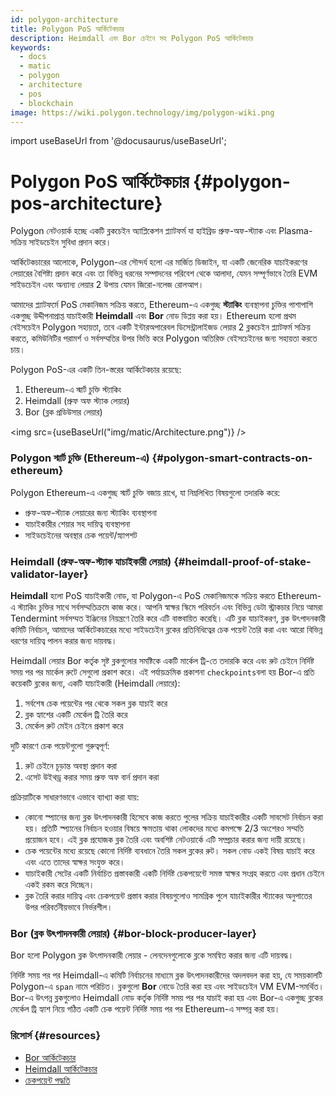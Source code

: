 ```yaml
---
id: polygon-architecture
title: Polygon PoS আর্কিটেকচার
description: Heimdall এবং Bor চেইনে সহ Polygon PoS আর্কিটেকচার
keywords:
  - docs
  - matic
  - polygon
  - architecture
  - pos
  - blockchain
image: https://wiki.polygon.technology/img/polygon-wiki.png
---
```

import useBaseUrl from '@docusaurus/useBaseUrl';

# Polygon PoS আর্কিটেকচার {#polygon-pos-architecture}

Polygon নেটওয়ার্ক হচ্ছে একটি ব্লকচেইন অ্যাপ্লিকেশন প্ল্যাটফর্ম যা হাইব্রিড প্রুফ-অফ-স্ট্যাক এবং Plasma-সক্রিয় সাইডচেইন সুবিধা প্রদান করে।

আর্কিটেকচারের আলোকে, Polygon-এর সৌন্দর্য হলো এর মার্জিত ডিজাইন, যা একটি জেনেরিক যাচাইকরণের লেয়ারের বৈশিষ্ট্য প্রদান করে এবং তা বিভিন্ন ধরনের সম্পাদনের পরিবেশ থেকে আলাদা, যেমন সম্পূর্ণভাবে তৈরি EVM সাইডচেইন এবং অন্যান্য লেয়ার 2 উপায় যেমন জিরো-নলেজ রোলআপ।

আমাদের প্ল্যাটফর্মে PoS মেকানিজম সক্রিয় করতে, Ethereum-এ একগুচ্ছ **স্ট্যাকিং** ব্যবস্থাপনা চুক্তির পাশাপাশি একগুচ্ছ উদ্দীপনাপ্রাপ্ত যাচাইকারী **Heimdall** এবং **Bor** নোড ডিপ্লয় করা হয়। Ethereum হলো প্রথম বেইসচেইন Polygon সহায়তা, তবে একটি ইন্টারঅপারেবল ডিসেন্ট্রালাইজড লেয়ার 2 ব্লকচেইন প্ল্যাটফর্ম সক্রিয় করতে, কমিউনিটির পরামর্শ ও সর্বসম্মতির উপর ভিত্তি করে Polygon অতিরিক্ত বেইসচেইনের জন্য সহায়তা করতে চায়।

Polygon PoS-এর একটি তিন-স্তরের আর্কিটেকচার রয়েছে:

1. Ethereum-এ স্মার্ট চুক্তি স্ট্যাকিং
2. Heimdall (প্রুফ অফ স্ট্যাক লেয়ার)
3. Bor (ব্লক প্রডিউসার লেয়ার)

<img src={useBaseUrl("img/matic/Architecture.png")} />

### Polygon স্মার্ট চুক্তি (Ethereum-এ) {#polygon-smart-contracts-on-ethereum}

Polygon Ethereum-এ একগুচ্ছ স্মার্ট চুক্তি বজায় রাখে, যা নিম্নলিখিত বিষয়গুলো তদারকি করে:

- প্রুফ-অফ-স্ট্যাক লেয়ারের জন্য স্ট্যাকিং ব্যবস্থাপনা
- যাচাইকারীর শেয়ার সহ দায়িত্ব ব্যবস্থাপনা
- সাইডচেইনের অবস্থার চেক পয়েন্ট/স্ন্যাপশট

### Heimdall (প্রুফ-অফ-স্ট্যাক যাচাইকারী লেয়ার) {#heimdall-proof-of-stake-validator-layer}

**Heimdall** হলো PoS যাচাইকারী নোড, যা Polygon-এ PoS মেকানিজমকে সক্রিয় করতে Ethereum-এ স্ট্যাকিং চুক্তির সাথে সর্বসম্মতিক্রমে কাজ করে। আপনি স্বাক্ষর স্কিমে পরিবর্তন এবং বিভিন্ন ডেটা স্ট্রাকচার নিয়ে আমরা Tendermint সর্বসম্মত ইঞ্জিনের নিয়ন্ত্রণে তৈরি করে এটি বাস্তবায়িত করেছি। এটি ব্লক যাচাইকরণ, ব্লক উৎপাদনকারী কমিটি নির্বাচন, আমাদের আর্কিটেকচারের মধ্যে সাইডচেইন ব্লকের প্রতিনিধিত্বের চেক পয়েন্ট তৈরি করা এবং আরো বিভিন্ন ধরণের দায়িত্ব পালন করার জন্য দায়বদ্ধ।

Heimdall লেয়ার Bor কর্তৃক সৃষ্ট ব্লকগুলোর সমষ্টিকে একটি মার্কেল ট্রি-তে তদারকি করে এবং রুট চেইনে নির্দিষ্ট সময় পর পর মার্কেল রুটে সেগুলো প্রকাশ করে। এই পর্যায়ক্রমিক প্রকাশনা `checkpoints`বলা হয় Bor-এ প্রতি কয়েকটি ব্লকের জন্য, একটি যাচাইকারী (Heimdall লেয়ারে):

1. সর্বশেষ চেক পয়েন্টের পর থেকে সকল ব্লক যাচাই করে
2. ব্লক হ্যাশের একটি মের্কেল ট্রি তৈরি করে
3. মের্কেল রুট মেইন চেইনে প্রকাশ করে

দুটি কারণে চেক পয়েন্টগুলো গুরুত্বপূর্ণ:

1. রুট চেইনে চূড়ান্ত অবস্থা প্রদান করা
2. এসেট উইথড্র করার সময় প্রুফ অফ বার্ন প্রদান করা

প্রক্রিয়াটিকে সাধারণভাবে এভাবে ব্যাখ্যা করা যায়:

- কোনো স্প্যানের জন্য ব্লক উৎপাদনকারী হিসেবে কাজ করতে পুলের সক্রিয় যাচাইকারীর একটি সাবসেট নির্বাচন করা হয়। প্রতিটি স্প্যানের নির্বাচন হওয়ার বিষয়ে ক্ষমতায় থাকা লোকদের মধ্যে কমপক্ষে 2/3 অংশেরও সম্মতি প্রয়োজন হবে। এই ব্লক প্রযোজক ব্লক তৈরি এবং অবশিষ্ট নেটওয়ার্কে এটি সম্প্রচার করার জন্য দায়ী রয়েছে।
- চেক পয়েন্টের মধ্যে রয়েছে কোনো নির্দিষ্ট ব্যবধানে তৈরি সকল ব্লকের রুট। সকল নোড একই বিষয় যাচাই করে এবং এতে তাদের স্বাক্ষর সংযুক্ত করে।
- যাচাইকারী সেটের একটি নির্বাচিত প্রস্তাবকারী একটি নির্দিষ্ট চেকপয়েন্টে সমস্ত স্বাক্ষর সংগ্রহ করতে এবং প্রধান চেইনে একই রকম করে দিচ্ছেন।
- ব্লক তৈরি করার দায়িত্ব এবং চেকপয়েন্ট প্রস্তাব করার বিষয়গুলোও সামগ্রিক পুলে যাচাইকারীর স্ট্যাকের অনুপাতের উপর পরিবর্তনীয়ভাবে নির্ভরশীল।

### Bor (ব্লক উৎপাদনকারী লেয়ার) {#bor-block-producer-layer}

Bor হলো Polygon ব্লক উৎপাদনকারী লেয়ার - লেনদেনগুলোকে ব্লকে সমন্বিত করার জন্য এটি দায়বদ্ধ।

নির্দিষ্ট সময় পর পর Heimdall-এ কমিটি নির্বাচনের মাধ্যমে ব্লক উৎপাদনকারীদের অদলবদল করা হয়, যে সময়কালটি Polygon-এ `span` নামে পরিচিত। ব্লকগুলো **Bor** নোডে তৈরি করা হয় এবং সাইডচেইন VM EVM-সমর্থিত। Bor-এ উৎপন্ন ব্লকগুলোও Heimdall নোড কর্তৃক নির্দিষ্ট সময় পর পর যাচাই করা হয় এবং Bor-এ একগুচ্ছ ব্লকের মের্কেল ট্রি হ্যাশ নিয়ে গঠিত একটি চেক পয়েন্ট নির্দিষ্ট সময় পর পর Ethereum-এ সম্পন্ন করা হয়।

### রিসোর্স {#resources}

- [Bor আর্কিটেকচার](https://forum.polygon.technology/t/matic-system-overview-bor/9123)
- [Heimdall আর্কিটেকচার](https://forum.polygon.technology/t/matic-system-overview-heimdall/8323)
- [চেকপয়েন্ট পদ্ধতি](https://forum.polygon.technology/t/checkpoint-mechanism-on-heimdall/7160)
